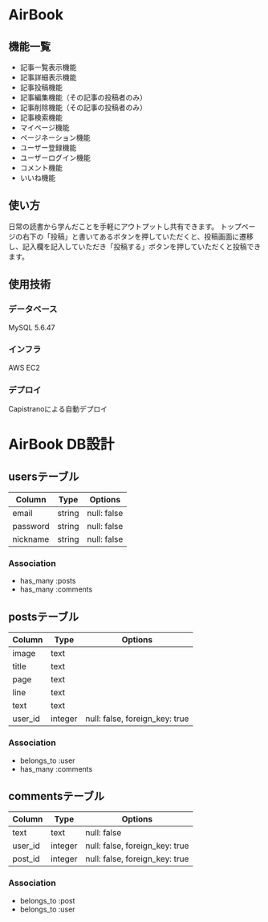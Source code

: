 # AirBook
## 機能一覧
- 記事一覧表示機能
- 記事詳細表示機能
- 記事投稿機能
- 記事編集機能（その記事の投稿者のみ）
- 記事削除機能（その記事の投稿者のみ）
- 記事検索機能
- マイページ機能
- ページネーション機能
- ユーザー登録機能
- ユーザーログイン機能
- コメント機能
- いいね機能

## 使い方
日常の読書から学んだことを手軽にアウトプットし共有できます。
トップページの右下の「投稿」と書いてあるボタンを押していただくと、投稿画面に遷移し、記入欄を記入していただき「投稿する」ボタンを押していただくと投稿できます。

## 使用技術
### データベース
MySQL 5.6.47

### インフラ
AWS EC2

### デプロイ
Capistranoによる自動デプロイ

# AirBook DB設計
## usersテーブル
|Column|Type|Options|
|------|----|-------|
|email|string|null: false|
|password|string|null: false|
|nickname|string|null: false|
### Association
- has_many :posts
- has_many :comments

## postsテーブル
|Column|Type|Options|
|------|----|-------|
|image|text||
|title|text||
|page|text||
|line|text||
|text|text||
|user_id|integer|null: false, foreign_key: true|
### Association
- belongs_to :user
- has_many :comments

## commentsテーブル
|Column|Type|Options|
|------|----|-------|
|text|text|null: false|
|user_id|integer|null: false, foreign_key: true|
|post_id|integer|null: false, foreign_key: true|
### Association
- belongs_to :post
- belongs_to :user